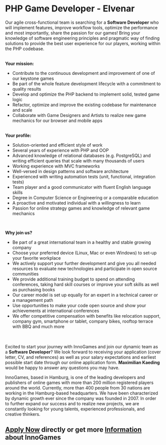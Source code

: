 <h1>PHP Game Developer - Elvenar</h1>
<p>Our agile cross-functional team is searching for a&nbsp;<b>Software Developer&nbsp;</b>who will implement features, improve workflow tools, optimize the performance and most importantly, share the passion for our games! Bring your knowledge of software engineering principles and pragmatic way of finding solutions to provide the best user experience for our players, working&nbsp;within the PHP codebase.&nbsp;<br /><br /></p><p><strong>Your mission:</strong></p><ul><li>Contribute to the continuous development and improvement of one of our keystone games</li><li>Be part of the whole feature development lifecycle with a commitment to quality results</li><li>Develop and optimize the PHP backend to implement solid, tested game logic</li><li>Refactor, optimize and improve the existing codebase for maintenance and scale</li><li>Collaborate with Game Designers and Artists to realize new game mechanics for our browser and mobile apps</li></ul><p><strong><br />Your profile:</strong></p><ul><li>Solution-oriented and efficient&nbsp;style of work</li><li>Several years of experience with PHP and OOP</li><li>Advanced knowledge of relational databases (e.g. PostgreSQL) and writing efficient queries that scale with many thousands of users</li><li>Working experience with MVC frameworks</li><li>Well-versed in design patterns and software architecture</li><li>Experienced with writing automation tests (unit, functional, integration tests)</li><li>Team player and a good communicator with fluent English language skills</li><li>Degree in Computer Science or Engineering or a comparable education</li><li>A proactive and motivated individual with a willingness to learn</li><li>Passion for online strategy games and knowledge of relevant game mechanics</li></ul><br /><p><strong>Why join us?<br /></strong></p><ul><li>Be part of a great international team in a healthy and stable growing company</li><li>Choose your preferred device (Linux, Mac or even Windows) to set-up your favorite workplace</li><li>We actively support your further development and give you all needed resources to evaluate new technologies and participate in open source communities</li><li>We provide additional training budget to spend on attending conferences, taking hard skill courses or improve your soft skills as well as purchasing books</li><li>Our career model is set up equally for an expert in a technical career or a management path</li><li>Use opportunities to make your code open source and show your achievements at international conferences</li><li>We offer competitive compensation with benefits like relocation support, company gym, smartphone or tablet, company bikes, rooftop terrace with BBQ and much more</li></ul><p><br /><br />Excited to start your journey with InnoGames and join our dynamic team as a <strong>Software Developer</strong>? We look forward to receiving your application (cover letter, CV, and references) as well as your salary expectations and earliest possible start date through our online application form. <strong>Maximilian Kaeding</strong> would be happy to answer any questions you may have.</p><p>InnoGames, based in Hamburg, is one of the leading developers and publishers of online games with more than 200 million registered players around the world. Currently, more than 400 people from 30 nations are working in the Hamburg-based headquarters. We have been characterized by dynamic growth ever since the company was founded in 2007. In order to further expand our success and to realize new projects, we are constantly looking for young talents, experienced professionals, and creative thinkers.</p>

<h2><a href="https://jobs.jobvite.com/careers/innogames/job//oFwq9fwu/apply?__jvst=Job+Board&__jvsd=github_jobs_repo">Apply Now</a> directly or get more <a href="https://www.innogames.com/career/detail/job/php-game-developer-elvenar/?s=github_jobs_repo">Information</a> about InnoGames</h2>